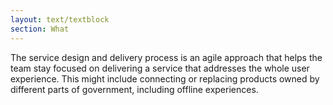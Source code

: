 ```yaml
---
layout: text/textblock
section: What
---
```


The service design and delivery process is an agile approach that helps the team stay focused on delivering a service that addresses the whole user experience. This might include connecting or replacing products owned by different parts of government, including offline experiences.
